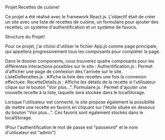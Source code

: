 Projet Recettes de cuisine!

Ce projet a été réalisé avec le framework React.js. L'objectif était de créer un site avec une liste de recettes de cuisine, un formulaire pour ajouter des recettes, un système d'authentification et un système de favoris.

Structure du Projet!

Pour ce projet, j'ai choisi d'utiliser le fichier App.js comme page principale, qui appellera progressivement tous les composants pour compléter la page.

Dans le dossier components, vous trouverez quatre composants pour les différentes interactions possibles sur le site :
Authentification.js : Permet d'afficher une page de connexion dès l'arrivée sur le site.
ListeDeRecettes.js : Affiche la liste des recettes une fois la connexion effectuée.
RecetteDetails.js : Affiche les détails de la recette si l'utilisateur clique sur le bouton "Voir plus...".
Formulaire.js : Permet d'ajouter une nouvelle recette à la liste, laquelle sera stockée dans le localStorage.

Lorsque l'utilisateur est connecté, le site propose également la possibilité de mettre une recette en favoris en cliquant sur l'étoile située en dessous du bouton "Voir plus...". Ces favoris sont également stockés dans le localStorage.

(Pour l'authentification le mot de passe est "password" et le nom d'utilisateur est "admin")